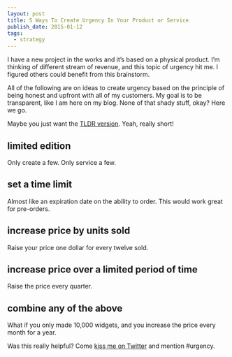 ```yaml
---
layout: post
title: 5 Ways To Create Urgency In Your Product or Service
publish_date: 2015-01-12
tags:
  - strategy
---
```


I have a new project in the works and it’s based on a physical product. I’m thinking of different stream of revenue, and this topic of urgency hit me. I figured others could benefit from this brainstorm.

All of the following are on ideas to create urgency based on the principle of being honest and upfront with all of my customers. My goal is to be transparent, like I am here on my blog. None of that shady stuff, okay? Here we go.

Maybe you just want the [TLDR version](https://blog.chancesmith.org/create-urgency-for-products-services/). Yeah, really short!

## limited edition

Only create a few. Only service a few.

## set a time limit

Almost like an expiration date on the ability to order. This would work great for pre-orders.

## increase price by units sold

Raise your price one dollar for every twelve sold.

## increase price over a limited period of time

Raise the price every quarter.

## combine any of the above

What if you only made 10,000 widgets, and you increase the price every month for a year.

Was this really helpful? Come [kiss me on Twitter](https://twitter.com/chance_smith) and mention #urgency.
